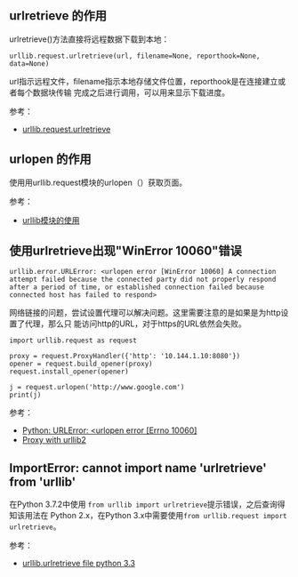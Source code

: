 ## urlretrieve 的作用

urlretrieve()方法直接将远程数据下载到本地：

```
urllib.request.urlretrieve(url, filename=None, reporthook=None, data=None)
```

url指示远程文件，filename指示本地存储文件位置，reporthook是在连接建立或者每个数据块传输
完成之后进行调用，可以用来显示下载进度。

参考：

- [urllib.request.urlretrieve](https://docs.python.org/3.3/library/urllib.request.html)

## urlopen 的作用

使用用urllib.request模块的urlopen（）获取页面。

参考：

- [urllib模块的使用](https://www.cnblogs.com/Lands-ljk/p/5447127.html)

## 使用urlretrieve出现"WinError 10060"错误

```
urllib.error.URLError: <urlopen error [WinError 10060] A connection attempt failed because the connected party did not properly respond after a period of time, or established connection failed because connected host has failed to respond>
```

网络链接的问题，尝试设置代理可以解决问题。这里需要注意的是如果是为http设置了代理，那么只
能访问http的URL，对于https的URL依然会失败。

```
import urllib.request as request

proxy = request.ProxyHandler({'http': '10.144.1.10:8080'})
opener = request.build_opener(proxy)
request.install_opener(opener)

j = request.urlopen('http://www.google.com')
print(j)
```

参考：

- [Python: URLError: <urlopen error [Errno 10060]](https://stackoverflow.com/questions/15820739/python-urlerror-urlopen-error-errno-10060)
- [Proxy with urllib2](https://stackoverflow.com/questions/1450132/proxy-with-urllib2)

## ImportError: cannot import name 'urlretrieve' from 'urllib'

在Python 3.7.2中使用 `from urllib import urlretrieve`提示错误，之后查询得知该用法在
Python 2.x，在Python 3.x中需要使用`from urllib.request import urlretrieve`。

参考：

- [urllib.urlretrieve file python 3.3](https://stackoverflow.com/questions/21171718/urllib-urlretrieve-file-python-3-3)
